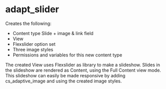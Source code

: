 adapt_slider
============

Creates the following:

* Content type Slide + image & link field
* View
* Flexslider option set
* Three image styles
* Permissions and variables for this new content type

The created View uses Flexslider as library to make a slideshow. Slides in the
slideshow are rendered as Content, using the Full Content view mode.
This slideshow can easily be made responsive by adding cs_adaptive_image and
using the created image styles.
